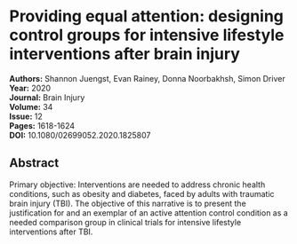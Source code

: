 # Providing equal attention: designing control groups for intensive lifestyle interventions after brain injury

**Authors:** Shannon Juengst, Evan Rainey, Donna Noorbakhsh, Simon Driver  
**Year:** 2020  
**Journal:** Brain Injury  
**Volume:** 34  
**Issue:** 12  
**Pages:** 1618-1624  
**DOI:** 10.1080/02699052.2020.1825807  

## Abstract
Primary objective: Interventions are needed to address chronic health conditions, such as obesity and diabetes, faced by adults with traumatic brain injury (TBI). The objective of this narrative is to present the justification for and an exemplar of an active attention control condition as a needed comparison group in clinical trials for intensive lifestyle interventions after TBI.

